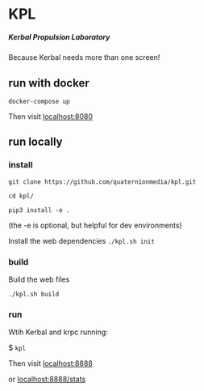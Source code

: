 # KPL
##### Kerbal Propulsion Laboratory
Because Kerbal needs more than one screen!

## run with docker

`docker-compose up`

Then visit [localhost:8080](http://localhost:8080)

## run locally

### install
`git clone https://github.com/quaternionmedia/kpl.git`

`cd kpl/`

`pip3 install -e .`

(the -e is optional, but helpful for dev environments)

Install the web dependencies
`./kpl.sh init`

### build
Build the web files

`./kpl.sh build`

### run
Wtih Kerbal and krpc running:

$ `kpl`

Then visit [localhost:8888](http://localhost:8888)

or [localhost:8888/stats](http://localhost:8888/stats)
